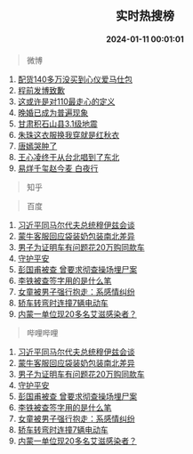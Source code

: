 <div align="center"><h2>实时热搜榜</h2><h4>2024-01-11 00:01:01</h4></div>

> 微博  

1. [配货140多万没买到心仪爱马仕包](https://s.weibo.com/weibo?q=%23%E9%85%8D%E8%B4%A7140%E5%A4%9A%E4%B8%87%E6%B2%A1%E4%B9%B0%E5%88%B0%E5%BF%83%E4%BB%AA%E7%88%B1%E9%A9%AC%E4%BB%95%E5%8C%85%23&t=31&band_rank=1&Refer=top)<br />
2. [程前发博致歉](https://s.weibo.com/weibo?q=%23%E7%A8%8B%E5%89%8D%E5%8F%91%E5%8D%9A%E8%87%B4%E6%AD%89%23&t=31&band_rank=2&Refer=top)<br />
3. [这或许是对110最走心的定义](https://s.weibo.com/weibo?q=%23%E8%BF%99%E6%88%96%E8%AE%B8%E6%98%AF%E5%AF%B9110%E6%9C%80%E8%B5%B0%E5%BF%83%E7%9A%84%E5%AE%9A%E4%B9%89%23&t=31&band_rank=3&Refer=top)<br />
4. [晚婚已成为普遍现象](https://s.weibo.com/weibo?q=%23%E6%99%9A%E5%A9%9A%E5%B7%B2%E6%88%90%E4%B8%BA%E6%99%AE%E9%81%8D%E7%8E%B0%E8%B1%A1%23&t=31&band_rank=4&Refer=top)<br />
5. [甘肃积石山县3.1级地震](https://s.weibo.com/weibo?q=%E7%94%98%E8%82%83%E7%A7%AF%E7%9F%B3%E5%B1%B1%E5%8E%BF3.1%E7%BA%A7%E5%9C%B0%E9%9C%87&t=31&band_rank=5&Refer=top)<br />
6. [朱珠这衣服换我穿就是红秋衣](https://s.weibo.com/weibo?q=%E6%9C%B1%E7%8F%A0%E8%BF%99%E8%A1%A3%E6%9C%8D%E6%8D%A2%E6%88%91%E7%A9%BF%E5%B0%B1%E6%98%AF%E7%BA%A2%E7%A7%8B%E8%A1%A3&t=31&band_rank=6&Refer=top)<br />
7. [唐嫣哭肿了](https://s.weibo.com/weibo?q=%23%E5%94%90%E5%AB%A3%E5%93%AD%E8%82%BF%E4%BA%86%23&t=31&band_rank=7&Refer=top)<br />
8. [王心凌终于从台北唱到了东北](https://s.weibo.com/weibo?q=%23%E7%8E%8B%E5%BF%83%E5%87%8C%E7%BB%88%E4%BA%8E%E4%BB%8E%E5%8F%B0%E5%8C%97%E5%94%B1%E5%88%B0%E4%BA%86%E4%B8%9C%E5%8C%97%23&t=31&band_rank=8&Refer=top)<br />
9. [易烊千玺赵今麦 白夜行](https://s.weibo.com/weibo?q=%E6%98%93%E7%83%8A%E5%8D%83%E7%8E%BA%E8%B5%B5%E4%BB%8A%E9%BA%A6%20%E7%99%BD%E5%A4%9C%E8%A1%8C&t=31&band_rank=9&Refer=top)<br />

> 知乎  


> 百度  

1. [习近平同马尔代夫总统穆伊兹会谈](https://www.baidu.com/s?wd=%E4%B9%A0%E8%BF%91%E5%B9%B3%E5%90%8C%E9%A9%AC%E5%B0%94%E4%BB%A3%E5%A4%AB%E6%80%BB%E7%BB%9F%E7%A9%86%E4%BC%8A%E5%85%B9%E4%BC%9A%E8%B0%88&sa=fyb_news&rsv_dl=fyb_news)<br />
2. [蒙牛客服回应袋装奶包装南北差异](https://www.baidu.com/s?wd=%E8%92%99%E7%89%9B%E5%AE%A2%E6%9C%8D%E5%9B%9E%E5%BA%94%E8%A2%8B%E8%A3%85%E5%A5%B6%E5%8C%85%E8%A3%85%E5%8D%97%E5%8C%97%E5%B7%AE%E5%BC%82&sa=fyb_news&rsv_dl=fyb_news)<br />
3. [男子为证明车有问题花20万购同款车](https://www.baidu.com/s?wd=%E7%94%B7%E5%AD%90%E4%B8%BA%E8%AF%81%E6%98%8E%E8%BD%A6%E6%9C%89%E9%97%AE%E9%A2%98%E8%8A%B120%E4%B8%87%E8%B4%AD%E5%90%8C%E6%AC%BE%E8%BD%A6&sa=fyb_news&rsv_dl=fyb_news)<br />
4. [守护平安](https://www.baidu.com/s?wd=%E5%AE%88%E6%8A%A4%E5%B9%B3%E5%AE%89&sa=fyb_news&rsv_dl=fyb_news)<br />
5. [彭国甫被查 曾要求彻查操场埋尸案](https://www.baidu.com/s?wd=%E5%BD%AD%E5%9B%BD%E7%94%AB%E8%A2%AB%E6%9F%A5+%E6%9B%BE%E8%A6%81%E6%B1%82%E5%BD%BB%E6%9F%A5%E6%93%8D%E5%9C%BA%E5%9F%8B%E5%B0%B8%E6%A1%88&sa=fyb_news&rsv_dl=fyb_news)<br />
6. [李铁被查签字用的是什么笔](https://www.baidu.com/s?wd=%E6%9D%8E%E9%93%81%E8%A2%AB%E6%9F%A5%E7%AD%BE%E5%AD%97%E7%94%A8%E7%9A%84%E6%98%AF%E4%BB%80%E4%B9%88%E7%AC%94&sa=fyb_news&rsv_dl=fyb_news)<br />
7. [女童被男子强行抱走：系感情纠纷](https://www.baidu.com/s?wd=%E5%A5%B3%E7%AB%A5%E8%A2%AB%E7%94%B7%E5%AD%90%E5%BC%BA%E8%A1%8C%E6%8A%B1%E8%B5%B0%EF%BC%9A%E7%B3%BB%E6%84%9F%E6%83%85%E7%BA%A0%E7%BA%B7&sa=fyb_news&rsv_dl=fyb_news)<br />
8. [轿车转弯时连撞7辆电动车](https://www.baidu.com/s?wd=%E8%BD%BF%E8%BD%A6%E8%BD%AC%E5%BC%AF%E6%97%B6%E8%BF%9E%E6%92%9E7%E8%BE%86%E7%94%B5%E5%8A%A8%E8%BD%A6&sa=fyb_news&rsv_dl=fyb_news)<br />
9. [内蒙一单位现20多名艾滋感染者？](https://www.baidu.com/s?wd=%E5%86%85%E8%92%99%E4%B8%80%E5%8D%95%E4%BD%8D%E7%8E%B020%E5%A4%9A%E5%90%8D%E8%89%BE%E6%BB%8B%E6%84%9F%E6%9F%93%E8%80%85%EF%BC%9F&sa=fyb_news&rsv_dl=fyb_news)<br />

> 哔哩哔哩  

1. [习近平同马尔代夫总统穆伊兹会谈](https://www.baidu.com/s?wd=%E4%B9%A0%E8%BF%91%E5%B9%B3%E5%90%8C%E9%A9%AC%E5%B0%94%E4%BB%A3%E5%A4%AB%E6%80%BB%E7%BB%9F%E7%A9%86%E4%BC%8A%E5%85%B9%E4%BC%9A%E8%B0%88&sa=fyb_news&rsv_dl=fyb_news)<br />
2. [蒙牛客服回应袋装奶包装南北差异](https://www.baidu.com/s?wd=%E8%92%99%E7%89%9B%E5%AE%A2%E6%9C%8D%E5%9B%9E%E5%BA%94%E8%A2%8B%E8%A3%85%E5%A5%B6%E5%8C%85%E8%A3%85%E5%8D%97%E5%8C%97%E5%B7%AE%E5%BC%82&sa=fyb_news&rsv_dl=fyb_news)<br />
3. [男子为证明车有问题花20万购同款车](https://www.baidu.com/s?wd=%E7%94%B7%E5%AD%90%E4%B8%BA%E8%AF%81%E6%98%8E%E8%BD%A6%E6%9C%89%E9%97%AE%E9%A2%98%E8%8A%B120%E4%B8%87%E8%B4%AD%E5%90%8C%E6%AC%BE%E8%BD%A6&sa=fyb_news&rsv_dl=fyb_news)<br />
4. [守护平安](https://www.baidu.com/s?wd=%E5%AE%88%E6%8A%A4%E5%B9%B3%E5%AE%89&sa=fyb_news&rsv_dl=fyb_news)<br />
5. [彭国甫被查 曾要求彻查操场埋尸案](https://www.baidu.com/s?wd=%E5%BD%AD%E5%9B%BD%E7%94%AB%E8%A2%AB%E6%9F%A5+%E6%9B%BE%E8%A6%81%E6%B1%82%E5%BD%BB%E6%9F%A5%E6%93%8D%E5%9C%BA%E5%9F%8B%E5%B0%B8%E6%A1%88&sa=fyb_news&rsv_dl=fyb_news)<br />
6. [李铁被查签字用的是什么笔](https://www.baidu.com/s?wd=%E6%9D%8E%E9%93%81%E8%A2%AB%E6%9F%A5%E7%AD%BE%E5%AD%97%E7%94%A8%E7%9A%84%E6%98%AF%E4%BB%80%E4%B9%88%E7%AC%94&sa=fyb_news&rsv_dl=fyb_news)<br />
7. [女童被男子强行抱走：系感情纠纷](https://www.baidu.com/s?wd=%E5%A5%B3%E7%AB%A5%E8%A2%AB%E7%94%B7%E5%AD%90%E5%BC%BA%E8%A1%8C%E6%8A%B1%E8%B5%B0%EF%BC%9A%E7%B3%BB%E6%84%9F%E6%83%85%E7%BA%A0%E7%BA%B7&sa=fyb_news&rsv_dl=fyb_news)<br />
8. [轿车转弯时连撞7辆电动车](https://www.baidu.com/s?wd=%E8%BD%BF%E8%BD%A6%E8%BD%AC%E5%BC%AF%E6%97%B6%E8%BF%9E%E6%92%9E7%E8%BE%86%E7%94%B5%E5%8A%A8%E8%BD%A6&sa=fyb_news&rsv_dl=fyb_news)<br />
9. [内蒙一单位现20多名艾滋感染者？](https://www.baidu.com/s?wd=%E5%86%85%E8%92%99%E4%B8%80%E5%8D%95%E4%BD%8D%E7%8E%B020%E5%A4%9A%E5%90%8D%E8%89%BE%E6%BB%8B%E6%84%9F%E6%9F%93%E8%80%85%EF%BC%9F&sa=fyb_news&rsv_dl=fyb_news)<br />
